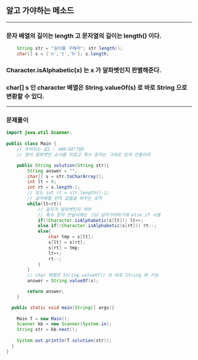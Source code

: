 ## 알고 가야하는 메소드
---
### 문자 배열의 길이는 length 고 문자열의 길이는 length() 이다.
```java
    String str = "길이를 구해라"; str.length();
    char[] s = ['n','t','h']; s.length;
```
### Character.isAlphabetic(x) 는 x 가 알파벳인지 판별해준다.
### char[] s 인 character 배열은 String.valueOf(s) 로 바로 String 으로 변환할 수 있다.
---
### 문제풀이
```java
import java.util.Scanner;
  
public class Main {
	// 주어지는 값1 : a#b!GE*T@S
	// 영어 알파벳만 순서를 뒤집고 특수 문자는 그대로 있게 만들어라

	public String solution(String str){
		String answer = "";
		char[] s = str.toCharArray();
		int lt = 0;
		int rt = s.length-1;
		// 또는 int rt = str.length()-1;
		// 글자배열 안의 값들을 바꾸는 로직
		while(lt<rt){
			// 글자가 알파벳인지 여부
			// 특수 문자 만날시에는 그냥 넘어가야하기에 else if 사용
			if(!Character.isAlphabetic(s[lt])) lt++;
			else if(!Character.isAlphabetic(s[rt])) rt--;
			else{
				char tmp = s[lt];
				s[lt] = s[rt];
				s[rt] = tmp;
				lt++;
				rt--;
			}
		}
		// char 배열은 String.valueOf() 로 바로 String 화 가능
		answer = String.valueOf(s);

		return answer;
	}

  public static void main(String[] args){
	
	Main T = new Main();
	Scanner kb = new Scanner(System.in);
	String str = kb.next();
	
	System.out.println(T.solution(str));
  }
}
```